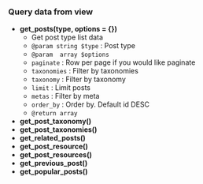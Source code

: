 ### Query data from view

- **get_posts(type, options = {})**
    - Get post type list data
    - `@param string $type` : Post type
    - `@param  array $options`
    -  `paginate` : Row per page if you would like paginate
    -  `taxonomies` : Filter by taxonomies
    -  `taxonomy` : Filter by taxonomy
    -  `limit` : Limit posts
    -  `metas` : Filter by meta
    -  `order_by` : Order by. Default id DESC
    - `@return array`
- **get_post_taxonomy()**
- **get_post_taxonomies()**
- **get_related_posts()**
- **get_post_resource()**
- **get_post_resources()**
- **get_previous_post()**
- **get_popular_posts()**

